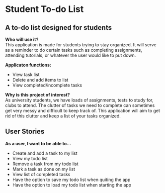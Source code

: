 # Student To-do List

## A to-do list designed for students

**Who will use it?**
\
This application is made for students trying to stay organized. 
It will serve as a reminder to do certain tasks such as completing
assignments, attending tutorials, or whatever the user would like
to put down.

**Applicaton functions:**
- View task list
- Delete and add items to list
- View completed/incomplete tasks

**Why is this project of interest?**
\
As university students, we have loads of assignments, tests to 
study for, clubs to attend. The clutter of tasks we need to complete
can sometimes get very messy and difficult to keep track of. This 
application will aim to get rid of this clutter and keep a list of
your tasks organized.

## User Stories
**As a user, I want to be able to...**
- Create and add a task to my list
- View my todo list
- Remove a task from my todo list
- Mark a task as done on my list
- View list of completed tasks
- Have the option to save my todo list when quiting the app
- Have the option to load my todo list when starting the app




